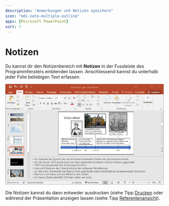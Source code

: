 ```yaml
---
description: "Anmerkungen und Notizen speichern"
icon: "mdi-note-multiple-outline"
apps: [Microsoft PowerPoint]
sort: 7
---
```


# Notizen



Du kannst dir den Notizenbereich mit __Notizen__ in der Fussleiste des Programmfensters einblenden lassen. Anschliessend kannst du unterhalb jeder Folie beliebigen Text erfassen.

![Notizenansicht](./images/notizen.png)

Die Notizen kannst du dann entweder ausdrucken (siehe Tipp [Drucken](/praesentation/powerpoint/drucken) oder während der Präsentation anzeigen lassen (siehe Tipp [Referentenansicht](/praesentation/powerpoint/referentenansicht)).



